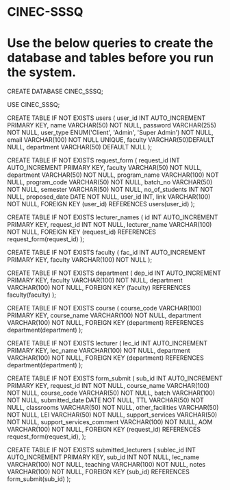 # CINEC-SSSQ

<h1>Use the below queries to create the database and tables before you run the system.</h1>

CREATE DATABASE CINEC_SSSQ;

USE CINEC_SSSQ;

CREATE TABLE IF NOT EXISTS users (
user_id INT AUTO_INCREMENT PRIMARY KEY,
name VARCHAR(50) NOT NULL,
password VARCHAR(255) NOT NULL,
user_type ENUM('Client', 'Admin', 'Super Admin') NOT NULL,
email VARCHAR(100) NOT NULL UNIQUE,
faculty VARCHAR(50)DEFAULT NULL,
department VARCHAR(50) DEFAULT NULL
);

CREATE TABLE IF NOT EXISTS request_form (
request_id INT AUTO_INCREMENT PRIMARY KEY,
faculty VARCHAR(50) NOT NULL,
department VARCHAR(50) NOT NULL,
program_name VARCHAR(100) NOT NULL,
program_code VARCHAR(50) NOT NULL,
batch_no VARCHAR(50) NOT NULL,
semester VARCHAR(50) NOT NULL,
no_of_students INT NOT NULL,
proposed_date DATE NOT NULL,
user_id INT,
link VARCHAR(100) NOT NULL,
FOREIGN KEY (user_id) REFERENCES users(user_id)
);

CREATE TABLE IF NOT EXISTS lecturer_names (
id INT AUTO_INCREMENT PRIMARY KEY,
request_id INT NOT NULL,
lecturer_name VARCHAR(100) NOT NULL,
FOREIGN KEY (request_id) REFERENCES request_form(request_id)
);

CREATE TABLE IF NOT EXISTS faculty (
fac_id INT AUTO_INCREMENT PRIMARY KEY,
faculty VARCHAR(100) NOT NULL
);

CREATE TABLE IF NOT EXISTS department (
dep_id INT AUTO_INCREMENT PRIMARY KEY,
faculty VARCHAR(100) NOT NULL,
department VARCHAR(100) NOT NULL,
FOREIGN KEY (faculty) REFERENCES faculty(faculty)
);

CREATE TABLE IF NOT EXISTS course (
course_code VARCHAR(100) PRIMARY KEY,
course_name VARCHAR(100) NOT NULL,
department VARCHAR(100) NOT NULL,
FOREIGN KEY (department) REFERENCES department(department)
);

CREATE TABLE IF NOT EXISTS lecturer (
lec_id INT AUTO_INCREMENT PRIMARY KEY,
lec_name VARCHAR(100) NOT NULL,
department VARCHAR(100) NOT NULL,
FOREIGN KEY (department) REFERENCES department(department)
);

CREATE TABLE IF NOT EXISTS form_submit (
sub_id INT AUTO_INCREMENT PRIMARY KEY,
request_id INT NOT NULL,
course_name VARCHAR(100) NOT NULL,
course_code VARCHAR(50) NOT NULL,
batch VARCHAR(100) NOT NULL,
submitted_date DATE NOT NULL,
TTL VARCHAR(50) NOT NULL,
classrooms VARCHAR(50) NOT NULL,
other_facilities VARCHAR(50) NOT NULL,
LEI VARCHAR(50) NOT NULL,
support_services VARCHAR(50) NOT NULL,
support_services_comment VARCHAR(100) NOT NULL,
AOM VARCHAR(100) NOT NULL,
FOREIGN KEY (request_id) REFERENCES request_form(request_id),
);

CREATE TABLE IF NOT EXISTS submitted_lecturers (
sublec_id INT AUTO_INCREMENT PRIMARY KEY,
sub_id INT NOT NULL,
lec_name VARCHAR(100) NOT NULL,
teaching VARCHAR(100) NOT NULL,
notes VARCHAR(100) NOT NULL,
FOREIGN KEY (sub_id) REFERENCES form_submit(sub_id)
);
